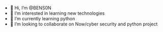 - 👋 Hi, I’m @BENS0N
- 👀 I’m interested in learning new technologies
- 🌱 I’m currently learning python
- 💞️ I’m looking to collaborate on Now/cyber security and python project


<!---
BENS0Nog/BENS0Nog is a ✨ special ✨ repository because its `README.md` (this file) appears on your GitHub profile.
You can click the Preview link to take a look at your changes.
--->

